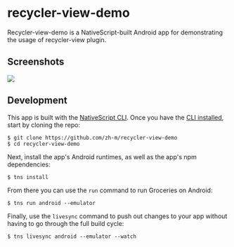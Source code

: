 # recycler-view-demo

Recycler-view-demo is a NativeScript-built Android app for demonstrating the usage of recycler-view plugin.

<h2 id="screenshots">Screenshots</h2>

![](assets/screenshot.PNG)

<h2 id="development">Development</h2>

This app is built with the [NativeScript CLI](https://github.com/NativeScript/nativescript-cli). Once you have the [CLI installed](https://github.com/NativeScript/nativescript-cli#installation), start by cloning the repo:

```
$ git clone https://github.com/zh-m/recycler-view-demo
$ cd recycler-view-demo
```

Next, install the app's Android runtimes, as well as the app's npm dependencies:

```
$ tns install
```

From there you can use the `run` command to run Groceries on Android:

```
$ tns run android --emulator
```

Finally, use the `livesync` command to push out changes to your app without having to go through the full build cycle:

```
$ tns livesync android --emulator --watch
```

